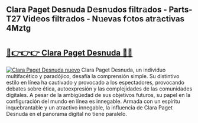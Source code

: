 ## Clara Paget Desnuda D𝚎sn𝚞dos filtr𝚊dos - Parts-T27 Vid𝚎os filtr𝚊dos - N𝚞evas f𝚘tos atr𝚊ctivas 4Mztg

# <h2><a href="http://mba835b.tromn.icu/?c=Clara+Paget+Desnuda">🔗👉👉👉 Clara Paget Desnuda 🔗🔗</a></h2>

[![Clara Paget Desnuda nuevo](https://i.imgur.com/pEAQMta.gif)](http://mba835b.tromn.icu/?c=Clara+Paget+Desnuda)
Clara Paget Desnuda, un individuo multifacético y paradójico, desafía la comprensión simple. Su distintivo estilo en línea ha cautivado y provocado a los espectadores, provocando debates sobre ética, autoexpresión y las complejidades de las comunidades digitales. A pesar de la ambigüedad de sus objetivos futuros, su papel en la configuración del mundo en línea es innegable. Armada con un espíritu inquebrantable y un atractivo innegable, la influencia de Clara Paget Desnuda en el panorama digital no tiene paralelo.
